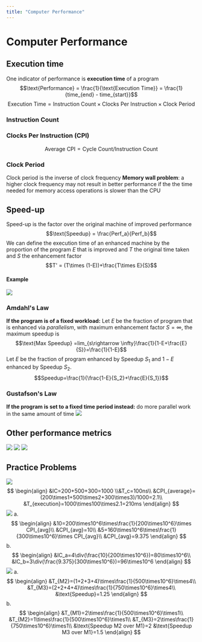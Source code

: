 ```yaml
---
title: "Computer Performance"
---
```

# Computer Performance
## Execution time
One indicator of performance is __execution time__ of a program
$$\text{Performance} = \frac{1}{\text{Execution Time}} = \frac{1}{time_{end} - time_{start}}$$
$$\text{Execution Time} = \text{Instruction Count} \times \text{Clocks Per Instruction} \times \text{Clock Period}$$
### Instruction Count
### Clocks Per Instruction (CPI)
$$\text{Average CPI}=\text{Cycle Count}/\text{Instruction Count}$$
### Clock Period
Clock period is the inverse of clock frequency
__Memory wall problem__: a higher clock frequency may not result in better performance if the the time needed for memory access operations is slower than the CPU

## Speed-up
Speed-up is the factor over the original machine of improved performance
$$\text{Speedup} = \frac{Perf_a}{Perf_b}$$
We can define the execution time of an enhanced machine by the proportion of the program _E_ that is improved and _T_ the original time taken and _S_ the enhancement factor
$$T' = (T\times (1-E))+\frac{T\times E}{S}$$
#### Example
![](https://i.imgur.com/pM0zGxx.png)
### Amdahl's Law
__If the program is of a fixed workload:__
Let _E_ be the fraction of program that is enhanced via _parallelism_, with maximum enhancement factor $S = \infty$, the maximum speedup is $$\text{Max Speedup} =lim_{s\rightarrow \infty}\frac{1}{1-E+\frac{E}{S}}=\frac{1}{1-E}$$
Let *E* be the fraction of program enhanced by Speedup $S_1$ and $1-E$ enhanced by Speedup $S_2$.
$$Speedup=\frac{1}{\frac{1-E}{S_2}+\frac{E}{S_1}}$$
### Gustafson's Law
__If the program is set to a fixed time period instead:__ do more parallel work in the same amount of time
![](https://i.imgur.com/aaL1XLz.png)
## Other performance metrics
![](https://i.imgur.com/O5MdwfF.png)
![](https://i.imgur.com/37SjOfC.png)
![](https://i.imgur.com/aR1Aglx.png)
## Practice Problems
![](https://i.imgur.com/c1jF6Xz.png)
$$
\begin{align}
&IC=200+500+300=1000
\\&T_c=100ns\\
&CPI_{average}=(200\times1+500\times2+300\times3)/1000=2.1\\
&T_{execution}=1000\times100\times2.1=210ms
\end{align}
$$
![](https://i.imgur.com/imtvm01.png)
a.
$$
\begin{align}
&10=200\times10^6\times\frac{1}{200\times10^6}\times CPI_{avg}\\
&CPI_{avg}=10\\
&5=160\times10^6\times\frac{1}{300\times10^6}\times CPI_{avg}\\
&CPI_{avg}=9.375
\end{align}
$$
b.
$$
\begin{align}
&IC_a=4\div(\frac{10}{200\times10^6})=80\times10^6\\
&IC_b=3\div(\frac{9.375}{300\times10^6})=96\times10^6
\end{align}
$$
![](https://i.imgur.com/3CA31jX.png)
a.
$$
\begin{align}
&T_{M2}=(1+2+3+4)\times\frac{1}{500\times10^6}\times4\\
&T_{M3}=(2+2+4+4)\times\frac{1}{750\times10^6}\times4\\
&\text{Speedup}=1.25
\end{align}
$$
b.
$$
\begin{align}
&T_{M1}=2\times\frac{1}{500\times10^6}\times1\\
&T_{M2}=1\times\frac{1}{500\times10^6}\times1\\
&T_{M3}=2\times\frac{1}{750\times10^6}\times1\\
&\text{Speedup M2 over M1}=2
&\text{Speedup M3 over M1}=1.5
\end{align}
$$

